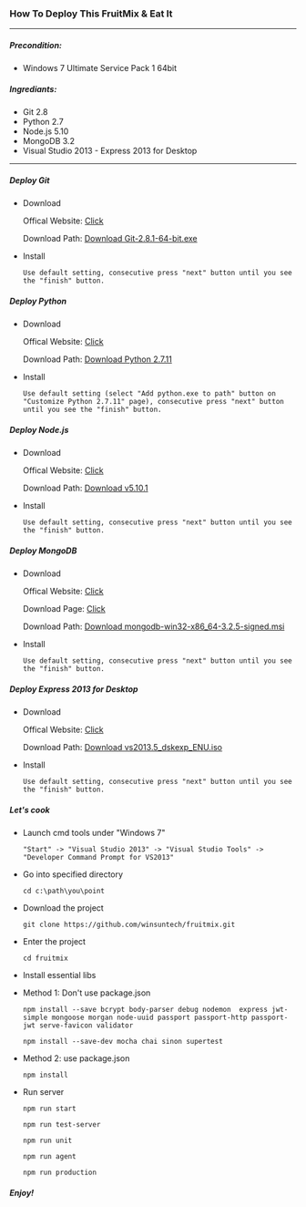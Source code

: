### How To Deploy This FruitMix & Eat It

***

##### Precondition:

* Windows 7 Ultimate Service Pack 1 64bit

##### Ingrediants:

* Git 2.8
* Python 2.7
* Node.js 5.10
* MongoDB 3.2
* Visual Studio 2013 - Express 2013 for Desktop

***

##### Deploy Git

* Download<p>
Offical Website: [Click](https://git-for-windows.github.io/)<p>
Download Path: [Download Git-2.8.1-64-bit.exe](https://github.com/git-for-windows/git/releases/download/v2.8.1.windows.1/Git-2.8.1-64-bit.exe)<p>
* Install<p>
`Use default setting, consecutive press "next" button until you see the "finish" button.`<p>

##### Deploy Python

* Download<p>
Offical Website: [Click](https://www.python.org/)<p>
Download Path: [Download Python 2.7.11](https://www.python.org/ftp/python/2.7.11/python-2.7.11.msi)<p>
* Install<p>
`Use default setting (select "Add python.exe to path" button on "Customize Python 2.7.11" page), consecutive press "next" button until you see the "finish" button.`<p>

##### Deploy Node.js

* Download<p>
Offical Website: [Click](https://nodejs.org/en/)<p>
Download Path: [Download v5.10.1](https://nodejs.org/dist/v5.10.1/node-v5.10.1-x64.msi)<p>
* Install<p>
`Use default setting, consecutive press "next" button until you see the "finish" button.`<p>

##### Deploy MongoDB

* Download<p>
Offical Website: [Click](https://www.mongodb.org/)<p>
Download Page: [Click](https://www.mongodb.org/downloads#production)<p>
Download Path: [Download mongodb-win32-x86_64-3.2.5-signed.msi](https://fastdl.mongodb.org/win32/mongodb-win32-x86_64-3.2.5-signed.msi?_ga=1.28698047.200223928.1460971256)<p>
* Install<p>
`Use default setting, consecutive press "next" button until you see the "finish" button.`<p>

##### Deploy Express 2013 for Desktop

* Download<p>
Offical Website: [Click](https://www.visualstudio.com/en-us/downloads/download-visual-studio-vs.aspx)<p>
Download Path: [Download vs2013.5_dskexp_ENU.iso](https://go.microsoft.com/fwlink/?LinkId=532499&type=ISO&clcid=0x409)<p>
* Install<p>
`Use default setting, consecutive press "next" button until you see the "finish" button.`<p>

##### Let's cook

+ Launch cmd tools under "Windows 7"<p>
`"Start" -> "Visual Studio 2013" -> "Visual Studio Tools" -> "Developer Command Prompt for VS2013"`<p>

+ Go into specified directory<p>
`cd c:\path\you\point`<p>

+ Download the project<p>
`git clone https://github.com/winsuntech/fruitmix.git`<p>

+ Enter the project<p>
`cd fruitmix`<p>

+ Install essential libs<p>
 - Method 1: Don't use package.json<p>
 `npm install --save bcrypt body-parser debug nodemon  express jwt-simple mongoose morgan node-uuid passport passport-http passport-jwt serve-favicon validator`<p>
 `npm install --save-dev mocha chai sinon supertest`<p>
 - Method 2: use package.json<p>
 `npm install`<p>

+ Run server<p>
`npm run start`<p>
`npm run test-server`<p>
`npm run unit`<p>
`npm run agent`<p>
`npm run production`<p>

##### Enjoy!

